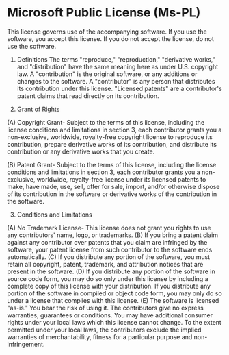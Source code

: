 # Microsoft Public License (Ms-PL)

This license governs use of the accompanying software. If you use the software,
you accept this license. If you do not accept the license, do not use the
software.

1. Definitions
The terms "reproduce," "reproduction," "derivative works," and "distribution"
have the same meaning here as under U.S. copyright law.  A "contribution" is the
original software, or any additions or changes to the software.  A "contributor"
is any person that distributes its contribution under this license.  "Licensed
patents" are a contributor's patent claims that read directly on its
contribution.

2. Grant of Rights

(A) Copyright Grant- Subject to the terms of this license, including the license
conditions and limitations in section 3, each contributor grants you a
non-exclusive, worldwide, royalty-free copyright license to reproduce its
contribution, prepare derivative works of its contribution, and distribute its
contribution or any derivative works that you create.  

(B) Patent Grant- Subject
to the terms of this license, including the license conditions and limitations
in section 3, each contributor grants you a non-exclusive, worldwide,
royalty-free license under its licensed patents to make, have made, use, sell,
offer for sale, import, and/or otherwise dispose of its contribution in the
software or derivative works of the contribution in the software.

3. Conditions and Limitations

(A) No Trademark License- This license does not grant you rights to use any
contributors' name, logo, or trademarks.
(B) If you bring a patent claim against any contributor over patents that you
claim are infringed by the software, your patent license from such contributor
to the software ends automatically.
(C) If you distribute any portion of the software, you must retain all
copyright, patent, trademark, and attribution notices that are present in the
software.
(D) If you distribute any portion of the software in source code form, you may
do so only under this license by including a complete copy of this license with
your distribution. If you distribute any portion of the software in compiled or
object code form, you may only do so under a license that complies with this
license.
(E) The software is licensed "as-is." You bear the risk of using it. The
contributors give no express warranties, guarantees or conditions. You may have
additional consumer rights under your local laws which this license cannot
change. To the extent permitted under your local laws, the contributors exclude
the implied warranties of merchantability, fitness for a particular purpose and
non-infringement.
